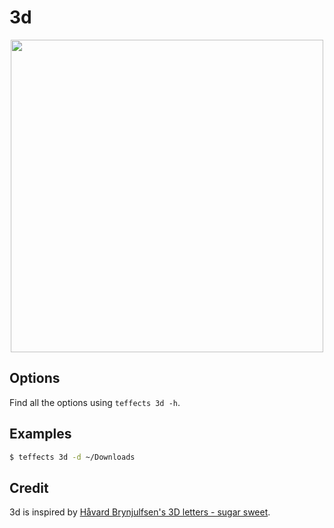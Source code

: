 # 3d

<p align="center">
<img width="500" src="https://raw.githubusercontent.com/shinokada/teffects/main/images/3d.png" />
</p>

## Options

Find all the options using `teffects 3d -h`.

## Examples

```sh
$ teffects 3d -d ~/Downloads
```

## Credit

3d is inspired by [Håvard Brynjulfsen's 3D letters - sugar sweet](https://codepen.io/havardob/pen/WNQwvze).